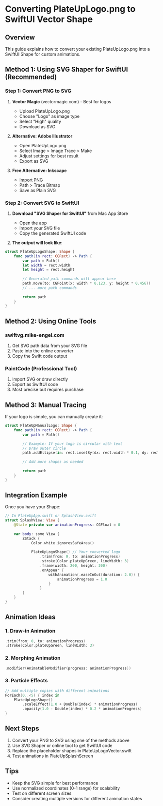# Converting PlateUpLogo.png to SwiftUI Vector Shape

## Overview
This guide explains how to convert your existing PlateUpLogo.png into a SwiftUI Shape for custom animations.

## Method 1: Using SVG Shaper for SwiftUI (Recommended)

### Step 1: Convert PNG to SVG
1. **Vector Magic** (vectormagic.com) - Best for logos
   - Upload PlateUpLogo.png
   - Choose "Logo" as image type
   - Select "High" quality
   - Download as SVG

2. **Alternative: Adobe Illustrator**
   - Open PlateUpLogo.png
   - Select Image > Image Trace > Make
   - Adjust settings for best result
   - Export as SVG

3. **Free Alternative: Inkscape**
   - Import PNG
   - Path > Trace Bitmap
   - Save as Plain SVG

### Step 2: Convert SVG to SwiftUI
1. **Download "SVG Shaper for SwiftUI"** from Mac App Store
   - Open the app
   - Import your SVG file
   - Copy the generated SwiftUI code

2. **The output will look like:**
```swift
struct PlateUpLogoShape: Shape {
    func path(in rect: CGRect) -> Path {
        var path = Path()
        let width = rect.width
        let height = rect.height
        
        // Generated path commands will appear here
        path.move(to: CGPoint(x: width * 0.123, y: height * 0.456))
        // ... more path commands
        
        return path
    }
}
```

## Method 2: Using Online Tools

### swiftvg.mike-engel.com
1. Get SVG path data from your SVG file
2. Paste into the online converter
3. Copy the Swift code output

### PaintCode (Professional Tool)
1. Import SVG or draw directly
2. Export as SwiftUI code
3. Most precise but requires purchase

## Method 3: Manual Tracing

If your logo is simple, you can manually create it:

```swift
struct PlateUpManualLogo: Shape {
    func path(in rect: CGRect) -> Path {
        var path = Path()
        
        // Example: If your logo is circular with text
        // Draw outer circle
        path.addEllipse(in: rect.insetBy(dx: rect.width * 0.1, dy: rect.height * 0.1))
        
        // Add more shapes as needed
        
        return path
    }
}
```

## Integration Example

Once you have your Shape:

```swift
// In PlateUpApp.swift or SplashView.swift
struct SplashView: View {
    @State private var animationProgress: CGFloat = 0
    
    var body: some View {
        ZStack {
            Color.white.ignoresSafeArea()
            
            PlateUpLogoShape() // Your converted logo
                .trim(from: 0, to: animationProgress)
                .stroke(Color.plateUpGreen, lineWidth: 3)
                .frame(width: 200, height: 200)
                .onAppear {
                    withAnimation(.easeInOut(duration: 2.0)) {
                        animationProgress = 1.0
                    }
                }
        }
    }
}
```

## Animation Ideas

### 1. Draw-in Animation
```swift
.trim(from: 0, to: animationProgress)
.stroke(Color.plateUpGreen, lineWidth: 3)
```

### 2. Morphing Animation
```swift
.modifier(AnimatableModifier(progress: animationProgress))
```

### 3. Particle Effects
```swift
// Add multiple copies with different animations
ForEach(0..<5) { index in
    PlateUpLogoShape()
        .scaleEffect(1.0 + Double(index) * animationProgress)
        .opacity(1.0 - Double(index) * 0.2 * animationProgress)
}
```

## Next Steps

1. Convert your PNG to SVG using one of the methods above
2. Use SVG Shaper or online tool to get SwiftUI code
3. Replace the placeholder shapes in PlateUpLogoVector.swift
4. Test animations in PlateUpSplashScreen

## Tips

- Keep the SVG simple for best performance
- Use normalized coordinates (0-1 range) for scalability
- Test on different screen sizes
- Consider creating multiple versions for different animation states